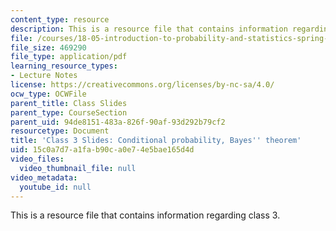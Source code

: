 ```yaml
---
content_type: resource
description: This is a resource file that contains information regarding class 3.
file: /courses/18-05-introduction-to-probability-and-statistics-spring-2014/15c0a7d7a1fab90ca0e74e5bae165d4d_MIT18_05S14_class3_slides.pdf
file_size: 469290
file_type: application/pdf
learning_resource_types:
- Lecture Notes
license: https://creativecommons.org/licenses/by-nc-sa/4.0/
ocw_type: OCWFile
parent_title: Class Slides
parent_type: CourseSection
parent_uid: 94de8151-483a-826f-90af-93d292b79cf2
resourcetype: Document
title: 'Class 3 Slides: Conditional probability, Bayes'' theorem'
uid: 15c0a7d7-a1fa-b90c-a0e7-4e5bae165d4d
video_files:
  video_thumbnail_file: null
video_metadata:
  youtube_id: null
---
```

This is a resource file that contains information regarding class 3.